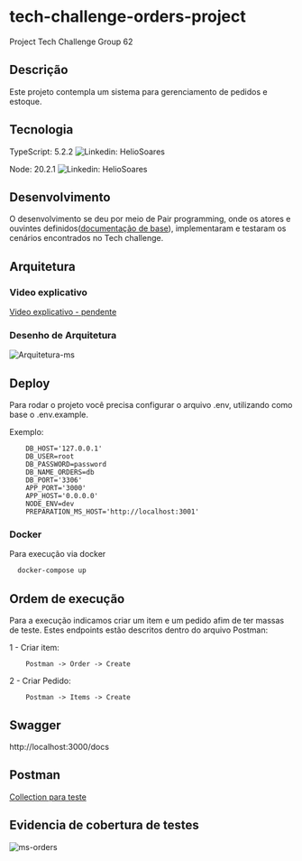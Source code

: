 # tech-challenge-orders-project

Project Tech Challenge Group 62

## Descrição

Este projeto contempla um sistema para gerenciamento de pedidos e estoque.
## Tecnologia

TypeScript: 5.2.2
![Linkedin: HelioSoares](https://shields.io/badge/TypeScript-3178C6?logo=TypeScript&logoColor=FFF&style=flat-square)

Node: 20.2.1
![Linkedin: HelioSoares](https://img.shields.io/badge/Node.js-43853D?style=for-the-badge&logo=node.js&logoColor=white)




## Desenvolvimento

O desenvolvimento se deu por meio de Pair programming, onde os atores e ouvintes definidos([documentação de base](https://docs.google.com/document/d/1T5h---6pFPUxed4JcuHohJVm-L-NUCaBk-LMAonPDmI/edit?usp=sharing)), implementaram e testaram os cenários encontrados no Tech challenge.
## Arquitetura

### Video explicativo
[Video explicativo - pendente]()

### Desenho de Arquitetura

![Arquitetura-ms](https://github.com/denilsonos/tech-challenge-orders-project-ms-orders/assets/23120172/03605444-399c-4d8c-b4a4-af06b4d719ad)

## Deploy

Para rodar o projeto você precisa configurar o arquivo .env, utilizando como base o .env.example.

Exemplo:
```env
    DB_HOST='127.0.0.1'
    DB_USER=root
    DB_PASSWORD=password
    DB_NAME_ORDERS=db
    DB_PORT='3306'
    APP_PORT='3000'
    APP_HOST='0.0.0.0'
    NODE_ENV=dev
    PREPARATION_MS_HOST='http://localhost:3001'
```


### Docker

Para execução via docker

```bash
  docker-compose up
```

## Ordem de execução

Para a execução indicamos criar um item e um pedido afim de ter massas de teste. Estes endpoints estão descritos dentro do arquivo Postman:

1 - Criar item:
```
    Postman -> Order -> Create
```

2 - Criar Pedido:
```
    Postman -> Items -> Create
```

## Swagger

http://localhost:3000/docs
## Postman

[Collection para teste](https://github.com/denilsonos/tech-challenge-orders-project/blob/main/Tech%20Challenge%20Collection.postman_collection.json)

## Evidencia de cobertura de testes

![ms-orders](https://github.com/denilsonos/tech-challenge-orders-project-ms-orders/assets/143292502/d62b0977-aeea-48ba-8619-01896e38acc9)

